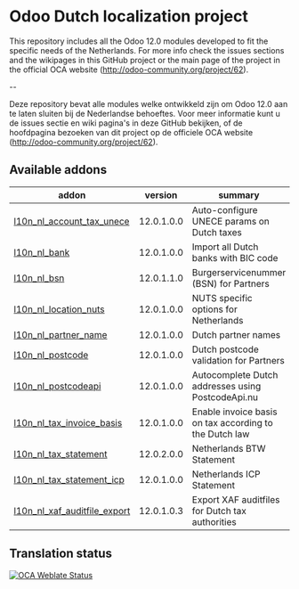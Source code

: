 

Odoo Dutch localization project
===============================

This repository includes all the Odoo 12.0 modules developed to fit the specific needs of the Netherlands.
For more info check the issues sections and the wikipages in this GitHub project or the main page of the project in the official OCA website (http://odoo-community.org/project/62).

--

Deze repository bevat alle modules welke ontwikkeld zijn om Odoo 12.0 aan te laten sluiten bij de Nederlandse behoeftes. Voor meer informatie kunt u de issues sectie en wiki pagina's in deze GitHub bekijken, of de hoofdpagina bezoeken van dit project op de officiele OCA website (http://odoo-community.org/project/62). 

<!-- prettier-ignore-start -->
[//]: # (addons)

Available addons
----------------
addon | version | summary
--- | --- | ---
[l10n_nl_account_tax_unece](l10n_nl_account_tax_unece/) | 12.0.1.0.0 | Auto-configure UNECE params on Dutch taxes
[l10n_nl_bank](l10n_nl_bank/) | 12.0.1.0.0 | Import all Dutch banks with BIC code
[l10n_nl_bsn](l10n_nl_bsn/) | 12.0.1.1.0 | Burgerservicenummer (BSN) for Partners
[l10n_nl_location_nuts](l10n_nl_location_nuts/) | 12.0.1.0.0 | NUTS specific options for Netherlands
[l10n_nl_partner_name](l10n_nl_partner_name/) | 12.0.1.0.0 | Dutch partner names
[l10n_nl_postcode](l10n_nl_postcode/) | 12.0.1.0.0 | Dutch postcode validation for Partners
[l10n_nl_postcodeapi](l10n_nl_postcodeapi/) | 12.0.1.0.0 | Autocomplete Dutch addresses using PostcodeApi.nu
[l10n_nl_tax_invoice_basis](l10n_nl_tax_invoice_basis/) | 12.0.1.0.0 | Enable invoice basis on tax according to the Dutch law
[l10n_nl_tax_statement](l10n_nl_tax_statement/) | 12.0.2.0.0 | Netherlands BTW Statement
[l10n_nl_tax_statement_icp](l10n_nl_tax_statement_icp/) | 12.0.1.0.0 | Netherlands ICP Statement
[l10n_nl_xaf_auditfile_export](l10n_nl_xaf_auditfile_export/) | 12.0.1.0.3 | Export XAF auditfiles for Dutch tax authorities

[//]: # (end addons)
<!-- prettier-ignore-end -->

Translation status
------------------

[![OCA Weblate Status](https://translation.odoo-community.org/widgets/l10n-netherlands-12-0/-/svg-badge.svg)](https://translation.odoo-community.org/projects/l10n-netherlands-12-0/)
